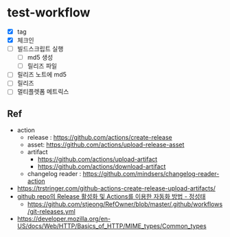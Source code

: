 # test-workflow

- [x] tag
- [x] 체크인
- [ ] 빌드스크립트 실행
  - [ ] md5 생성
  - [ ] 릴리즈 파일
- [ ] 릴리즈 노트에 md5
- [ ] 릴리즈
- [ ] 멀티플렛폼 메트릭스

## Ref

- action
  - release : <https://github.com/actions/create-release>
  - asset: <https://github.com/actions/upload-release-asset>
  - artifact
    - <https://github.com/actions/upload-artifact>
    - <https://github.com/actions/download-artifact>
  - changelog reader : <https://github.com/mindsers/changelog-reader-action>
- <https://trstringer.com/github-actions-create-release-upload-artifacts/>
- [github repo의 Release 활성화 및 Actions를 이용한 자동화 방법 - 정성태](https://www.sysnet.pe.kr/2/0/12542)
  - <https://github.com/stjeong/RefOwner/blob/master/.github/workflows/git-releases.yml>
- <https://developer.mozilla.org/en-US/docs/Web/HTTP/Basics_of_HTTP/MIME_types/Common_types>
